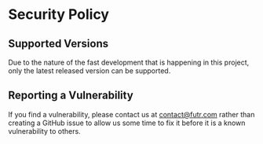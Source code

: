 # Security Policy

## Supported Versions

Due to the nature of the fast development that is happening in this project, only the latest released version can be supported.

## Reporting a Vulnerability

If you find a vulnerability, please contact us at contact@futr.com rather than creating a GitHub issue to allow us some time to fix it before it is a known vulnerability to others.


